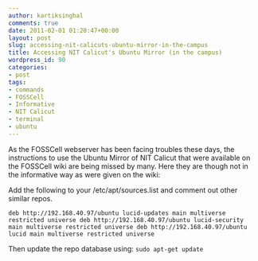 ```yaml
---
author: kartiksinghal
comments: true
date: 2011-02-01 01:20:47+00:00
layout: post
slug: accessing-nit-calicuts-ubuntu-mirror-in-the-campus
title: Accessing NIT Calicut's Ubuntu Mirror (in the campus)
wordpress_id: 90
categories:
- post
tags:
- commands
- FOSSCell
- Informative
- NIT Calicut
- terminal
- ubuntu
---
```


As the FOSSCell webserver has been facing troubles these days, the instructions to use the Ubuntu Mirror of NIT Calicut that were available on the FOSSCell wiki are being missed by many. Here they are though not in the informative way as were given on the wiki:

Add the following to your /etc/apt/sources.list and comment out other similar repos.

`
deb http://192.168.40.97/ubuntu lucid-updates main multiverse restricted universe
deb http://192.168.40.97/ubuntu lucid-security main multiverse restricted universe
deb http://192.168.40.97/ubuntu lucid main multiverse restricted universe
`

Then update the repo database using:
`sudo apt-get update`
